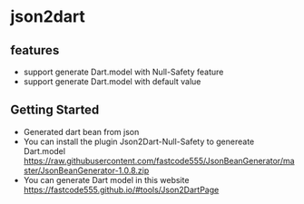 # json2dart

## features
- support generate Dart.model with Null-Safety feature
- support generate Dart.model with default value 

## Getting Started
- Generated dart bean from json
- You can install the plugin Json2Dart-Null-Safety to genereate Dart.model https://raw.githubusercontent.com/fastcode555/JsonBeanGenerator/master/JsonBeanGenerator-1.0.8.zip
- You can generate Dart model in this website https://fastcode555.github.io/#tools/Json2DartPage